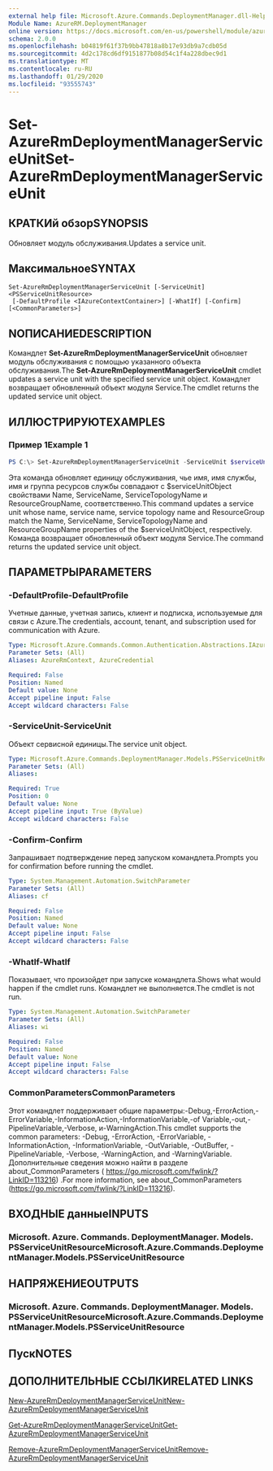 ```yaml
---
external help file: Microsoft.Azure.Commands.DeploymentManager.dll-Help.xml
Module Name: AzureRM.DeploymentManager
online version: https://docs.microsoft.com/en-us/powershell/module/azurerm.deploymentmanager/set-azurermdeploymentmanagerserviceunit
schema: 2.0.0
ms.openlocfilehash: b04819f61f37b9bb47818a8b17e93db9a7cdb05d
ms.sourcegitcommit: 4d2c178cd6df9151877b08d54c1f4a228dbec9d1
ms.translationtype: MT
ms.contentlocale: ru-RU
ms.lasthandoff: 01/29/2020
ms.locfileid: "93555743"
---
```

# <span data-ttu-id="e597a-101">Set-AzureRmDeploymentManagerServiceUnit</span><span class="sxs-lookup"><span data-stu-id="e597a-101">Set-AzureRmDeploymentManagerServiceUnit</span></span>

## <span data-ttu-id="e597a-102">КРАТКИй обзор</span><span class="sxs-lookup"><span data-stu-id="e597a-102">SYNOPSIS</span></span>
<span data-ttu-id="e597a-103">Обновляет модуль обслуживания.</span><span class="sxs-lookup"><span data-stu-id="e597a-103">Updates a service unit.</span></span>

## <span data-ttu-id="e597a-104">Максимальное</span><span class="sxs-lookup"><span data-stu-id="e597a-104">SYNTAX</span></span>

```
Set-AzureRmDeploymentManagerServiceUnit [-ServiceUnit] <PSServiceUnitResource>
 [-DefaultProfile <IAzureContextContainer>] [-WhatIf] [-Confirm] [<CommonParameters>]
```

## <span data-ttu-id="e597a-105">NОПИСАНИЕ</span><span class="sxs-lookup"><span data-stu-id="e597a-105">DESCRIPTION</span></span>
<span data-ttu-id="e597a-106">Командлет **Set-AzureRmDeploymentManagerServiceUnit** обновляет модуль обслуживания с помощью указанного объекта обслуживания.</span><span class="sxs-lookup"><span data-stu-id="e597a-106">The **Set-AzureRmDeploymentManagerServiceUnit** cmdlet updates a service unit with the specified service unit object.</span></span>
<span data-ttu-id="e597a-107">Командлет возвращает обновленный объект модуля Service.</span><span class="sxs-lookup"><span data-stu-id="e597a-107">The cmdlet returns the updated service unit object.</span></span>

## <span data-ttu-id="e597a-108">ИЛЛЮСТРИРУЮТ</span><span class="sxs-lookup"><span data-stu-id="e597a-108">EXAMPLES</span></span>

### <span data-ttu-id="e597a-109">Пример 1</span><span class="sxs-lookup"><span data-stu-id="e597a-109">Example 1</span></span>
```powershell
PS C:\> Set-AzureRmDeploymentManagerServiceUnit -ServiceUnit $serviceUnitObject
```

<span data-ttu-id="e597a-110">Эта команда обновляет единицу обслуживания, чье имя, имя службы, имя и группа ресурсов службы совпадают с $serviceUnitObject свойствами Name, ServiceName, ServiceTopologyName и ResourceGroupName, соответственно.</span><span class="sxs-lookup"><span data-stu-id="e597a-110">This command updates a service unit whose name, service name, service topology name and ResourceGroup match the Name, ServiceName, ServiceTopologyName and ResourceGroupName properties of the $serviceUnitObject, respectively.</span></span>
<span data-ttu-id="e597a-111">Команда возвращает обновленный объект модуля Service.</span><span class="sxs-lookup"><span data-stu-id="e597a-111">The command returns the updated service unit object.</span></span>

## <span data-ttu-id="e597a-112">ПАРАМЕТРЫ</span><span class="sxs-lookup"><span data-stu-id="e597a-112">PARAMETERS</span></span>

### <span data-ttu-id="e597a-113">-DefaultProfile</span><span class="sxs-lookup"><span data-stu-id="e597a-113">-DefaultProfile</span></span>
<span data-ttu-id="e597a-114">Учетные данные, учетная запись, клиент и подписка, используемые для связи с Azure.</span><span class="sxs-lookup"><span data-stu-id="e597a-114">The credentials, account, tenant, and subscription used for communication with Azure.</span></span>

```yaml
Type: Microsoft.Azure.Commands.Common.Authentication.Abstractions.IAzureContextContainer
Parameter Sets: (All)
Aliases: AzureRmContext, AzureCredential

Required: False
Position: Named
Default value: None
Accept pipeline input: False
Accept wildcard characters: False
```

### <span data-ttu-id="e597a-115">-ServiceUnit</span><span class="sxs-lookup"><span data-stu-id="e597a-115">-ServiceUnit</span></span>
<span data-ttu-id="e597a-116">Объект сервисной единицы.</span><span class="sxs-lookup"><span data-stu-id="e597a-116">The service unit object.</span></span>

```yaml
Type: Microsoft.Azure.Commands.DeploymentManager.Models.PSServiceUnitResource
Parameter Sets: (All)
Aliases:

Required: True
Position: 0
Default value: None
Accept pipeline input: True (ByValue)
Accept wildcard characters: False
```

### <span data-ttu-id="e597a-117">-Confirm</span><span class="sxs-lookup"><span data-stu-id="e597a-117">-Confirm</span></span>
<span data-ttu-id="e597a-118">Запрашивает подтверждение перед запуском командлета.</span><span class="sxs-lookup"><span data-stu-id="e597a-118">Prompts you for confirmation before running the cmdlet.</span></span>

```yaml
Type: System.Management.Automation.SwitchParameter
Parameter Sets: (All)
Aliases: cf

Required: False
Position: Named
Default value: None
Accept pipeline input: False
Accept wildcard characters: False
```

### <span data-ttu-id="e597a-119">-WhatIf</span><span class="sxs-lookup"><span data-stu-id="e597a-119">-WhatIf</span></span>
<span data-ttu-id="e597a-120">Показывает, что произойдет при запуске командлета.</span><span class="sxs-lookup"><span data-stu-id="e597a-120">Shows what would happen if the cmdlet runs.</span></span> <span data-ttu-id="e597a-121">Командлет не выполняется.</span><span class="sxs-lookup"><span data-stu-id="e597a-121">The cmdlet is not run.</span></span>

```yaml
Type: System.Management.Automation.SwitchParameter
Parameter Sets: (All)
Aliases: wi

Required: False
Position: Named
Default value: None
Accept pipeline input: False
Accept wildcard characters: False
```

### <span data-ttu-id="e597a-122">CommonParameters</span><span class="sxs-lookup"><span data-stu-id="e597a-122">CommonParameters</span></span>
<span data-ttu-id="e597a-123">Этот командлет поддерживает общие параметры:-Debug,-ErrorAction,-ErrorVariable,-InformationAction,-InformationVariable,-of Variable,-out,-PipelineVariable,-Verbose, и-WarningAction.</span><span class="sxs-lookup"><span data-stu-id="e597a-123">This cmdlet supports the common parameters: -Debug, -ErrorAction, -ErrorVariable, -InformationAction, -InformationVariable, -OutVariable, -OutBuffer, -PipelineVariable, -Verbose, -WarningAction, and -WarningVariable.</span></span> <span data-ttu-id="e597a-124">Дополнительные сведения можно найти в разделе about_CommonParameters ( https://go.microsoft.com/fwlink/?LinkID=113216) .</span><span class="sxs-lookup"><span data-stu-id="e597a-124">For more information, see about_CommonParameters (https://go.microsoft.com/fwlink/?LinkID=113216).</span></span>

## <span data-ttu-id="e597a-125">ВХОДНЫЕ данные</span><span class="sxs-lookup"><span data-stu-id="e597a-125">INPUTS</span></span>

### <span data-ttu-id="e597a-126">Microsoft. Azure. Commands. DeploymentManager. Models. PSServiceUnitResource</span><span class="sxs-lookup"><span data-stu-id="e597a-126">Microsoft.Azure.Commands.DeploymentManager.Models.PSServiceUnitResource</span></span>

## <span data-ttu-id="e597a-127">НАПРЯЖЕНИЕ</span><span class="sxs-lookup"><span data-stu-id="e597a-127">OUTPUTS</span></span>

### <span data-ttu-id="e597a-128">Microsoft. Azure. Commands. DeploymentManager. Models. PSServiceUnitResource</span><span class="sxs-lookup"><span data-stu-id="e597a-128">Microsoft.Azure.Commands.DeploymentManager.Models.PSServiceUnitResource</span></span>

## <span data-ttu-id="e597a-129">Пуск</span><span class="sxs-lookup"><span data-stu-id="e597a-129">NOTES</span></span>

## <span data-ttu-id="e597a-130">ДОПОЛНИТЕЛЬНЫЕ ССЫЛКИ</span><span class="sxs-lookup"><span data-stu-id="e597a-130">RELATED LINKS</span></span>

[<span data-ttu-id="e597a-131">New-AzureRmDeploymentManagerServiceUnit</span><span class="sxs-lookup"><span data-stu-id="e597a-131">New-AzureRmDeploymentManagerServiceUnit</span></span>](./New-AzureRmDeploymentManagerServiceUnit.md)

[<span data-ttu-id="e597a-132">Get-AzureRmDeploymentManagerServiceUnit</span><span class="sxs-lookup"><span data-stu-id="e597a-132">Get-AzureRmDeploymentManagerServiceUnit</span></span>](./Set-AzureRmDeploymentManagerServiceUnit.md)

[<span data-ttu-id="e597a-133">Remove-AzureRmDeploymentManagerServiceUnit</span><span class="sxs-lookup"><span data-stu-id="e597a-133">Remove-AzureRmDeploymentManagerServiceUnit</span></span>](./Remove-AzureRmDeploymentManagerServiceUnit.md)